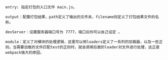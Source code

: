     entry: 指定打包的入口文件 main.js。
    
    output：配置打包结果，path定义了输出的文件夹，filename则定义了打包结果文件的名称。
    
    devServer：设置服务器端口号为 7777，端口后你可以自己设定 。
    
    module：定义了对模块的处理逻辑，这里可以用loaders定义了一系列的加载器，以及一些正则。当需要加载的文件匹配test的正则时，就会调用后面的loader对文件进行处理，这正是webpack强大的原因。